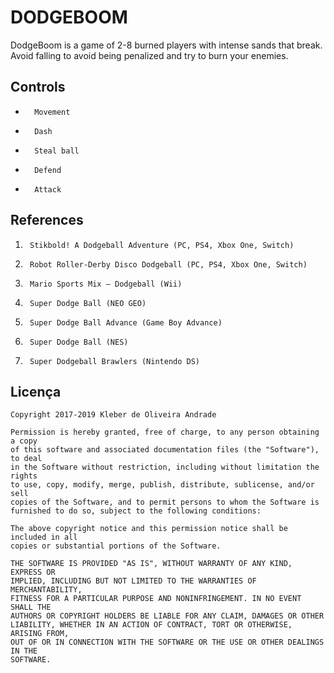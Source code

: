 # DODGEBOOM

DodgeBoom is a game of 2-8 burned players with intense sands that break. Avoid falling to avoid being penalized and try to burn your enemies.

## Controls

*       Movement
*       Dash
*       Steal ball
*       Defend
*       Attack


## References

1.      Stikbold! A Dodgeball Adventure (PC, PS4, Xbox One, Switch)
2.      Robot Roller-Derby Disco Dodgeball (PC, PS4, Xbox One, Switch)
3.      Mario Sports Mix – Dodgeball (Wii)
4.      Super Dodge Ball (NEO GEO)
5.      Super Dodge Ball Advance (Game Boy Advance)
6.      Super Dodge Ball (NES)
7.      Super Dodgeball Brawlers (Nintendo DS)

## Licença

    Copyright 2017-2019 Kleber de Oliveira Andrade
    
    Permission is hereby granted, free of charge, to any person obtaining a copy
    of this software and associated documentation files (the "Software"), to deal
    in the Software without restriction, including without limitation the rights
    to use, copy, modify, merge, publish, distribute, sublicense, and/or sell
    copies of the Software, and to permit persons to whom the Software is
    furnished to do so, subject to the following conditions:
    
    The above copyright notice and this permission notice shall be included in all
    copies or substantial portions of the Software.
    
    THE SOFTWARE IS PROVIDED "AS IS", WITHOUT WARRANTY OF ANY KIND, EXPRESS OR
    IMPLIED, INCLUDING BUT NOT LIMITED TO THE WARRANTIES OF MERCHANTABILITY,
    FITNESS FOR A PARTICULAR PURPOSE AND NONINFRINGEMENT. IN NO EVENT SHALL THE
    AUTHORS OR COPYRIGHT HOLDERS BE LIABLE FOR ANY CLAIM, DAMAGES OR OTHER
    LIABILITY, WHETHER IN AN ACTION OF CONTRACT, TORT OR OTHERWISE, ARISING FROM,
    OUT OF OR IN CONNECTION WITH THE SOFTWARE OR THE USE OR OTHER DEALINGS IN THE
    SOFTWARE.